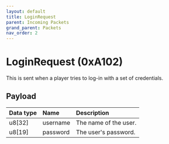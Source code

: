 ```yaml
---
layout: default
title: LoginRequest
parent: Incoming Packets
grand_parent: Packets
nav_order: 2
---
```



# LoginRequest (0xA102)

This is sent when a player tries to log-in with a set of credentials.

## Payload

| Data type            | Name            | Description                                                                           |
|:---------------------|:----------------|:--------------------------------------------------------------------------------------|
| u8[32]               | username        | The name of the user.                                                                 |
| u8[19]               | password        | The user's password.                                                                  |